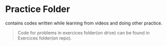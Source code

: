 # Practice Folder

contains codes written while learning from videos and doing other practice.

> Code for problems in exercices folder(on drive) can be found in Exercices folder(on repo).
